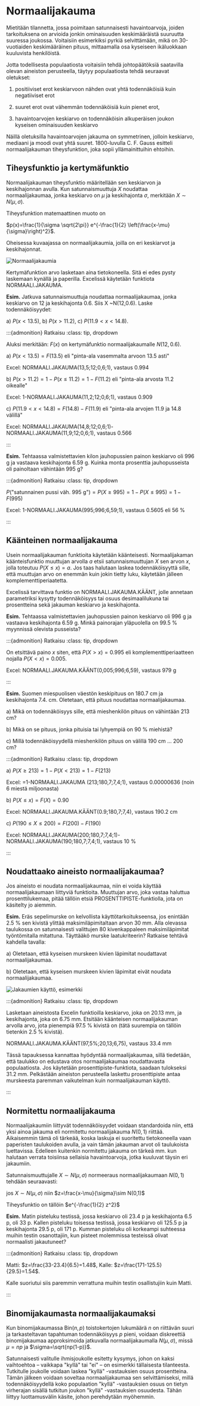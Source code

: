 # Normaalijakauma

Mietitään tilannetta, jossa poimitaan satunnaisesti havaintoarvoja, joiden tarkoituksena on arvioida jonkin ominaisuuden keskimääräistä suuruutta suuressa joukossa. Voitaisiin esimerkiksi pyrkiä selvittämään, mikä on 30-vuotiaiden keskimääräinen pituus, mittaamalla osa kyseiseen ikäluokkaan kuuluvista henkilöistä.

Jotta todellisesta populaatiosta voitaisiin tehdä johtopäätöksiä saatavilla olevan aineiston perusteella, täytyy populaatiosta tehdä seuraavat oletukset:

1. positiiviset erot keskiarvoon nähden ovat yhtä todennäköisiä kuin negatiiviset erot

2. suuret erot ovat vähemmän todennäköisiä kuin pienet erot,

3. havaintoarvojen keskiarvo on todennäköisin alkuperäisen joukon kyseisen ominaisuuden keskiarvo

Näillä oletuksilla havaintoarvojen jakauma on symmetrinen, jolloin keskiarvo, mediaani ja moodi ovat yhtä suuret. 1800-luvulla C. F. Gauss esitteli normaalijakauman tiheysfunktion, joka sopii yllämainittuihin ehtoihin.

## Tiheysfunktio ja kertymäfunktio

Normaalijakauman tiheysfunktio määritellään sen keskiarvon ja keskihajonnan avulla. Kun satunnaismuuttuja $X$ noudattaa normaalijakaumaa, jonka keskiarvo on $\mu$ ja keskihajonta $\sigma$, merkitään $X \sim N(\mu,\sigma)$. 

Tiheysfunktion matemaattinen muoto on 

$p(x)=\frac{1}{\sigma \sqrt{2\pi}} e^{-\frac{1}{2} \left(\frac{x-\mu}{\sigma}\right)^2}$.

Oheisessa kuvaajassa on normaalijakaumia, joilla on eri keskiarvot ja keskihajonnat.

![Normaalijakaumia](normaalijakauma.png "Normaalijakaumia")

Kertymäfunktion arvo lasketaan aina tietokoneella. Sitä ei edes pysty laskemaan kynällä ja paperilla. Excelissä käytetään funktiota NORMAALI.JAKAUMA.

**Esim.** Jatkuva satunnaismuuttuja noudattaa normaalijakaumaa, jonka keskiarvo on 12 ja keskihajonta 0.6. Siis X ~N(12,0.6). Laske todennäköisyydet: 

a) $P(x < 13.5)$, b) $P(x > 11.2)$, c) $P(11.9 < x < 14.8)$.

:::{admonition} Ratkaisu
:class: tip, dropdown

Aluksi merkitään: $F(x)$ on kertymäfunktio normaalijakaumalle $N(12,0.6)$.

a) $P(x < 13.5) = F(13.5)$  eli "pinta-ala vasemmalta arvoon 13.5 asti"

Excel: NORMAALI.JAKAUMA(13,5;12;0,6;1), vastaus 0.994

b) $P(x>11.2) = 1 - P(x\leq 11.2)= 1 - F(11.2)$ eli "pinta-ala arvosta 11.2 oikealle"

Excel: 1-NORMAALI.JAKAUMA(11,2;12;0,6;1), vastaus 0.909

c) $P(11.9 < x < 14.8) = F(14.8)- F(11.9)$ eli "pinta-ala arvojen 11.9 ja 14.8 välillä"

Excel: NORMAALI.JAKAUMA(14,8;12;0,6;1)-NORMAALI.JAKAUMA(11,9;12;0,6;1), vastaus 0.566

:::

**Esim.** Tehtaassa valmistettavien kilon jauhopussien painon keskiarvo oli 996 g ja vastaava keskihajonta 6.59 g. Kuinka monta prosenttia jauhopusseista oli painoltaan vähintään 995 g?

:::{admonition} Ratkaisu
:class: tip, dropdown

$P(\text{"satunnainen pussi väh. 995 g"})= P (X \geq 995)=1-P(X\leq 995)=1-F(995)$

Excel: 1-NORMAALI.JAKAUMA(995;996;6,59;1), vastaus 0.5605 eli 56 %

:::

## Käänteinen normaalijakauma

Usein normaalijakauman funktioita käytetään käänteisesti. Normaalijakaman käänteisfunktio muuttujan arvolla $a$ etsii satunnaismuuttujan $X$ sen arvon $x$, jolla toteutuu $P(X \leq x)=a$. Jos taas halutaan laskea todennäköisyyttä sille, että muuttujan arvo on enemmän kuin jokin tietty luku, käytetään jälleen komplementtiperiaatetta.

Excelissä tarvittava funktio on NORMAALI.JAKAUMA.KÄÄNT, jolle annetaan parametriksi kysytty todennäköisyys tai osuus desimaalilukuna tai prosentteina sekä jakauman keskiarvo ja keskihajonta. 

**Esim.** Tehtaassa valmistettavien jauhopussien painon keskiarvo oli 996 g ja vastaava keskihajonta 6.59 g. Minkä painorajan yläpuolella on 99.5 % myynnissä olevista pusseista?

:::{admonition} Ratkaisu
:class: tip, dropdown

On etsittävä paino $x$ siten, että $P(X>x) = 0.995$ eli komplementtiperiaatteen nojalla $P(X<x) = 0.005$.

Excel: NORMAALI.JAKAUMA.KÄÄNT(0,005;996;6,59), vastaus 979 g

:::

**Esim.** Suomen miespuolisen väestön keskipituus on 180.7 cm ja keskihajonta 7.4. cm. Oletetaan, että pituus noudattaa normaalijakaumaa.

a) Mikä on todennäköisyys sille, että mieshenkilön pituus on vähintään 213 cm?

b) Mikä on se pituus, jonka pituisia tai lyhyempiä on 90 % miehistä?

c) Millä todennäköisyydellä mieshenkilön pituus on välillä 190 cm ... 200 cm?

:::{admonition} Ratkaisu
:class: tip, dropdown

a) $P(X \geq 213)= 1-P(X<213)=1-F(213)$

Excel: =1-NORMAALI.JAKAUMA (213;180,7;7,4;1), vastaus 0.00000636 (noin 6 miestä miljoonasta)

b) $P(X\leq x)=F(X)=0.90$

Excel: NORMAALI.JAKAUMA.KÄÄNT(0.9;180,7;7,4), vastaus 190.2 cm

c) $P(190≤X≤200)=F(200)-F(190)$

Excel: NORMAALI.JAKAUMA(200;180,7;7,4;1)-NORMAALI.JAKAUMA(190;180,7;7,4;1), vastaus 10 %

:::

## Noudattaako aineisto normaalijakaumaa?

Jos aineisto ei noudata normaalijakaumaa, niin ei voida käyttää normaalijakaumaan liittyviä funktioita. Muuttujan arvo, joka vastaa haluttua prosenttilukemaa, pitää tällöin etsiä PROSENTTIPISTE-funktiolla, jota on käsitelty jo aiemmin.

**Esim.** Eräs sepelimurske on kelvollista käyttötarkoitukseensa, jos enintään 2.5 % sen kivistä ylittää maksimiläpimitaltaan arvon 30 mm. Alla olevassa taulukossa on satunnaisesti valittujen 80 kivenkappaleen maksimiläpimitat työntömitalla mitattuna. Täyttääkö murske laatukriteerin? Ratkaise tehtävä kahdella tavalla:

a) Oletetaan, että kyseisen murskeen kivien läpimitat noudattavat normaalijakaumaa.

b) Oletetaan, että kyseisen murskeen kivien läpimitat eivät noudata normaalijakaumaa.
 
![Jakaumien käyttö, esimerkki](murske.png "Jakaumien käyttö, esimerkki")
 
:::{admonition} Ratkaisu
:class: tip, dropdown

Lasketaan aineistosta Excelin funktioilla keskiarvo, joka on 20.13 mm, ja keskihajonta, joka on 6.75 mm. Etsitään käänteisen normaalijakauman arvolla arvo, jota pienempiä 97.5 % kivistä on (tätä suurempia on tällöin tietenkin 2.5 % kivistä).

NORMAALI.JAKAUMA.KÄÄNT(97,5%;20,13;6,75), vastaus 33.4 mm

Tässä tapauksessa kannattaa hyödyntää normaalijakaumaa, sillä tiedetään, että taulukko on edustava otos normaalijakaumaa noudattavasta populaatiosta. Jos käytetään prosenttipiste-funktiota, saadaan tulokseksi 31.2 mm. Pelkästään aineiston perusteella laskettu prosenttipiste antaa murskeesta paremman vaikutelman kuin normaalijakauman käyttö.

:::

## Normitettu normaalijakauma

Normaalijakaumiin liittyvät todennäköisyydet voidaan standardoida niin, että yksi ainoa jakauma eli normitettu normaalijakauma $N(0,1)$ riittää. Aikaisemmin tämä oli tärkeää, koska laskuja ei suoritettu tietokoneella vaan paperisten taulukoiden avulla, ja vain tämän jakauman arvot oli taulukoista luettavissa. Edelleen kuitenkin normitettu jakauma on tärkeä mm. kun halutaan verrata toisiinsa sellaisia havaintoarvoja, jotka kuuluvat täysin eri jakaumiin.

Satunnaismuuttujalle $X \sim N(\mu, \sigma)$ normeeraus normaalijakaumaan $N(0,1)$ tehdään seuraavasti:

jos $X \sim N(\mu, \sigma)$ niin $z=\frac{x-\mu}{\sigma}\sim N(0,1)$

Tiheysfunktio on tällöin $e^{-\frac{1}{2} z^2}$

**Esim.** Matin pisteluku testissä, jossa keskiarvo oli 23.4 p ja keskihajonta 6.5 p, oli 33 p. Kallen pisteluku toisessa testissä, jossa keskiarvo oli 125.5 p ja keskihajonta 29.5 p, oli 171 p. Kumman pisteluku oli korkeampi suhteessa muihin testin osanottajiin, kun pisteet molemmissa testeissä olivat normaalisti jakautuneet?

:::{admonition} Ratkaisu
:class: tip, dropdown

Matti: $z=\frac{33-23.4}{6.5}=1.48$, Kalle: $z=\frac{171-125.5}{29.5}=1.54$.

Kalle suoriutui siis paremmin verrattuna muihin testin osallistujiin kuin Matti.

:::

## Binomijakaumasta normaalijakaumaksi

Kun binomijakaumassa $\text{Bin}(n,p)$ toistokertojen lukumäärä $n$ on riittävän suuri ja tarkasteltavan tapahtuman todennäköisyys $p$ pieni, voidaan diskreettiä binomijakaumaa approksimoida jatkuvalla normaalijakaumalla $N(\mu,\sigma)$, missä $\mu=np$ ja $\sigma=\sqrt{np(1-p)}$.

Satunnaisesti valitulle ihmisjoukolle esitetty kysymys, johon on kaksi vaihtoehtoa – vaikkapa "kyllä" tai "ei" – on esimerkki tällaisesta tilanteesta. Tutkitulle joukolle voidaan laskea "kyllä" -vastauksien osuus prosentteina. Tämän jälkeen voidaan soveltaa normaalijakaumaa sen selvittämiseksi, millä todennäköisyydellä koko populaation "kyllä" -vastauksien osuus on tietyn virherajan sisällä tutkitun joukon "kyllä" -vastauksien osuudesta. Tähän liittyy luottamusvälin käsite, johon perehdytään myöhemmin.